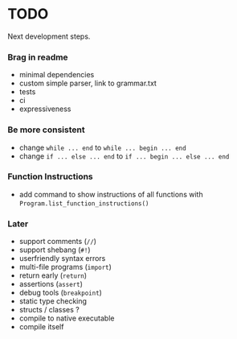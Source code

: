 # TODO

Next development steps.

### Brag in readme
- minimal dependencies
- custom simple parser, link to grammar.txt
- tests
- ci
- expressiveness

### Be more consistent
- change `while ... end` to `while ... begin ... end`
- change `if ... else ... end` to `if ... begin ... else ... end`

### Function Instructions
- add command to show instructions of all functions with `Program.list_function_instructions()`

### Later
- support comments (`//`)
- support shebang (`#!`)
- userfriendly syntax errors
- multi-file programs (`import`)
- return early (`return`)
- assertions (`assert`)
- debug tools (`breakpoint`)
- static type checking
- structs / classes ?
- compile to native executable
- compile itself
